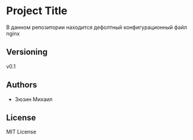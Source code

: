 
# Project Title

В данном репозитории находится дефолтный конфигурационный файл nginx

## Versioning

v0.1

## Authors

* Зюзин Михаил

## License
 MIT License 


